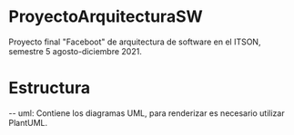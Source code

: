 # ProyectoArquitecturaSW

Proyecto final "Faceboot" de arquitectura de software en el ITSON, semestre 5 agosto-diciembre 2021.

# Estructura

-- uml: Contiene los diagramas UML, para renderizar es necesario utilizar PlantUML.